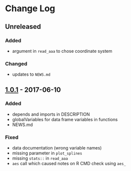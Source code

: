 # Change Log

## Unreleased
### Added
- argument in `read_aaa` to chose coordinate system

### Changed
- updates to `NEWS.md`

## [1.0.1] - 2017-06-10
### Added
- depends and imports in DESCRIPTION
- globalVariables for data frame variables in functions
- NEWS.md

### Fixed
- data documentation (wrong variable names)
- missing parameter in `plot_splines`
- missing `stats::` in `read_aaa`
- `aes` call which caused notes on R CMD check using `aes_`

[1.0.1]: https://github.com/stefanocoretta/rticulate/compare/v1.0.0...v1.0.1
